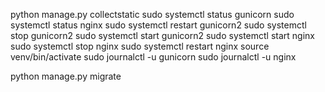 python manage.py collectstatic
sudo systemctl status gunicorn
sudo systemctl status nginx
sudo systemctl restart gunicorn2
sudo systemctl stop gunicorn2
sudo systemctl start gunicorn2
sudo systemctl start nginx
sudo systemctl stop nginx
sudo systemctl restart nginx
source venv/bin/activate
sudo journalctl -u gunicorn
sudo journalctl -u nginx

python manage.py migrate
